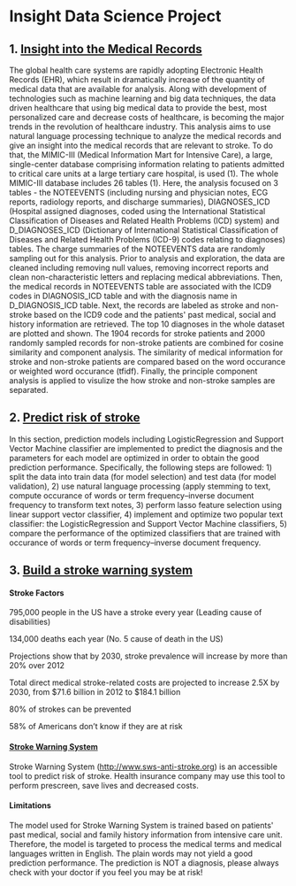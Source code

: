 # Insight Data Science Project

## 1. [Insight into the Medical Records](https://github.com/lanttern/Insight/blob/master/MedicalRecordsAnalysis.ipynb)
The global health care systems are rapidly adopting Electronic Health Records (EHR), which result in dramatically increase of the quantity of medical data that are available for analysis. Along with development of technologies such as machine learning and big data techniques, the data driven healthcare that using big medical data to provide the best, most personalized care and decrease costs of healthcare, is becoming the major trends in the revolution of healthcare industry. This analysis aims to use natural language processing technique to analyze the medical records and give an insight into the medical records that are relevant to stroke. To do that, the MIMIC-III (Medical Information Mart for Intensive Care), a large, single-center database comprising information relating to patients admitted to critical care units at a large tertiary care hospital, is used (1). The whole MIMIC-III database includes 26 tables (1). Here, the analysis focused on 3 tables - the NOTEEVENTS (including nursing and physician notes, ECG reports, radiology reports, and discharge summaries), DIAGNOSES_ICD (Hospital assigned diagnoses, coded using the International Statistical Classification of Diseases and Related Health Problems (ICD) system) and D_DIAGNOSES_ICD (Dictionary of International Statistical Classification of Diseases and Related Health Problems (ICD-9) codes relating to diagnoses) tables. The charge summaries of the NOTEEVENTS data are randomly sampling out for this analysis. Prior to analysis and exploration, the data are cleaned including removing null values, removing incorrect reports and clean non-characteristic letters and replacing medical abbreviations. Then, the medical records in NOTEEVENTS table are associated with the ICD9 codes in DIAGNOSIS_ICD table and with the diagnosis name in D_DIAGNOSIS_ICD table. Next, the records are labeled as stroke and non-stroke based on the ICD9 code and the patients' past medical, social and history information are retrieved. The top 10 diagnoses in the whole dataset are plotted and shown. The 1904 records for stroke patients and 2000 randomly sampled records for non-stroke patients are combined for cosine similarity and component analysis. The similarity of medical information for stroke and non-stroke patients are compared based on the word occurance or weighted word occurance (tfidf). Finally, the principle component analysis is applied to visulize the how stroke and non-stroke samples are separated.

## 2. [Predict risk of stroke](https://github.com/lanttern/Insight/blob/master/MedicalRecordsStrokePrediction.ipynb)
In this section, prediction models including LogisticRegression and Support Vector Machine classifier are implemented to predict the diagnosis and the parameters for each model are optimized in order to obtain the good prediction performance. Specifically, the following steps are followed: 1) split the data into train data (for model selection) and test data (for model validation), 2) use natural language processing (apply stemming to text, compute occurance of words or term frequency–inverse document frequency to transform text notes, 3) perform lasso feature selection using linear support vector classifier, 4) implement and optimize two popular text classifier: the LogisticRegression and Support Vector Machine classifiers, 5) compare the performance of the optimized classifiers that are trained with occurance of words or term frequency–inverse document frequency.

## 3. [Build a stroke warning system](https://github.com/lanttern/Insight/tree/master/sws)
#### Stroke Factors
795,000 people in the US have a stroke every year (Leading cause of disabilities)

134,000 deaths each year (No. 5 cause of death in the US)

Projections show that by 2030, stroke prevalence will increase by more than 20% over 2012

Total direct medical stroke-related costs are projected to increase 2.5X by 2030, from $71.6 billion in 2012 to $184.1 billion

80% of strokes can be prevented

58% of Americans don’t know if they are at risk

#### [Stroke Warning System](http://www.sws-anti-stroke.org)
Stroke Warning System (http://www.sws-anti-stroke.org) is an accessible tool to predict risk of stroke. Health insurance company may use this tool to perform prescreen, save lives and decreased costs.

#### Limitations
The model used for Stroke Warning System is trained based on patients' past medical, social and family history information from intensive care unit. Therefore, the model is targeted to process the medical terms and medical languages written in English. The plain words may not yield a good prediction performance. The prediction is NOT a diagnosis, please always check with your doctor if you feel you may be at risk!
